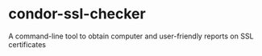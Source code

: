 # condor-ssl-checker
A command-line tool to obtain computer and user-friendly reports on SSL certificates
